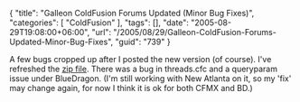 {
	"title": "Galleon ColdFusion Forums Updated (Minor Bug Fixes)",
	"categories": [
		"ColdFusion"
	],
	"tags": [],
	"date": "2005-08-29T19:08:00+06:00",
	"url": "/2005/08/29/Galleon-ColdFusion-Forums-Updated-Minor-Bug-Fixes",
	"guid": "739"
}

A few bugs cropped up after I posted the new version (of course). I've refreshed the <a href="http://ray.camdenfamily.com/downloads/forums.zip">zip file</a>. There was a bug in threads.cfc and a queryparam issue under BlueDragon. (I'm still working with New Atlanta on it, so my 'fix' may change again, for now I think it is ok for both CFMX and BD.)